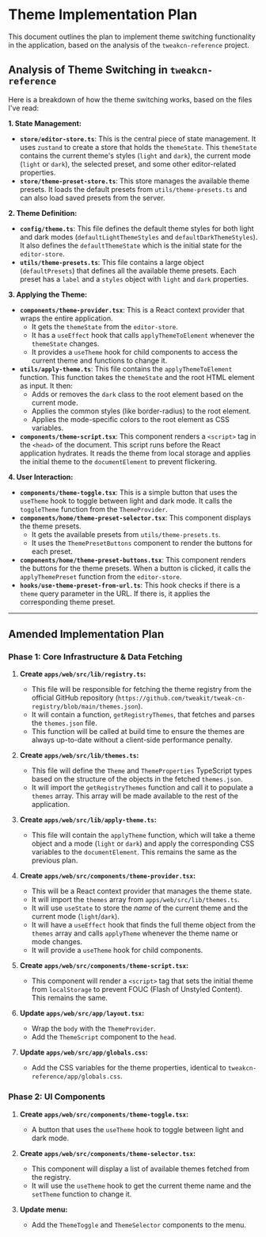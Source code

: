 # Theme Implementation Plan

This document outlines the plan to implement theme switching functionality in the application, based on the analysis of the `tweakcn-reference` project.

## Analysis of Theme Switching in `tweakcn-reference`

Here is a breakdown of how the theme switching works, based on the files I've read:

**1. State Management:**

- **`store/editor-store.ts`**: This is the central piece of state management. It uses `zustand` to create a store that holds the `themeState`. This `themeState` contains the current theme's styles (`light` and `dark`), the current mode (`light` or `dark`), the selected preset, and some other editor-related properties.
- **`store/theme-preset-store.ts`**: This store manages the available theme presets. It loads the default presets from `utils/theme-presets.ts` and can also load saved presets from the server.

**2. Theme Definition:**

- **`config/theme.ts`**: This file defines the default theme styles for both light and dark modes (`defaultLightThemeStyles` and `defaultDarkThemeStyles`). It also defines the `defaultThemeState` which is the initial state for the `editor-store`.
- **`utils/theme-presets.ts`**: This file contains a large object (`defaultPresets`) that defines all the available theme presets. Each preset has a `label` and a `styles` object with `light` and `dark` properties.

**3. Applying the Theme:**

- **`components/theme-provider.tsx`**: This is a React context provider that wraps the entire application.
  - It gets the `themeState` from the `editor-store`.
  - It has a `useEffect` hook that calls `applyThemeToElement` whenever the `themeState` changes.
  - It provides a `useTheme` hook for child components to access the current theme and functions to change it.
- **`utils/apply-theme.ts`**: This file contains the `applyThemeToElement` function. This function takes the `themeState` and the root HTML element as input. It then:
  - Adds or removes the `dark` class to the root element based on the current mode.
  - Applies the common styles (like border-radius) to the root element.
  - Applies the mode-specific colors to the root element as CSS variables.
- **`components/theme-script.tsx`**: This component renders a `<script>` tag in the `<head>` of the document. This script runs before the React application hydrates. It reads the theme from local storage and applies the initial theme to the `documentElement` to prevent flickering.

**4. User Interaction:**

- **`components/theme-toggle.tsx`**: This is a simple button that uses the `useTheme` hook to toggle between light and dark mode. It calls the `toggleTheme` function from the `ThemeProvider`.
- **`components/home/theme-preset-selector.tsx`**: This component displays the theme presets.
  - It gets the available presets from `utils/theme-presets.ts`.
  - It uses the `ThemePresetButtons` component to render the buttons for each preset.
- **`components/home/theme-preset-buttons.tsx`**: This component renders the buttons for the theme presets. When a button is clicked, it calls the `applyThemePreset` function from the `editor-store`.
- **`hooks/use-theme-preset-from-url.ts`**: This hook checks if there is a `theme` query parameter in the URL. If there is, it applies the corresponding theme preset.

---

## Amended Implementation Plan

### Phase 1: Core Infrastructure & Data Fetching

1.  **Create `apps/web/src/lib/registry.ts`:**

    - This file will be responsible for fetching the theme registry from the official GitHub repository (`https://github.com/tweakit/tweak-cn-registry/blob/main/themes.json`).
    - It will contain a function, `getRegistryThemes`, that fetches and parses the `themes.json` file.
    - This function will be called at build time to ensure the themes are always up-to-date without a client-side performance penalty.

2.  **Create `apps/web/src/lib/themes.ts`:**

    - This file will define the `Theme` and `ThemeProperties` TypeScript types based on the structure of the objects in the fetched `themes.json`.
    - It will import the `getRegistryThemes` function and call it to populate a `themes` array. This array will be made available to the rest of the application.

3.  **Create `apps/web/src/lib/apply-theme.ts`:**

    - This file will contain the `applyTheme` function, which will take a theme object and a mode (`light` or `dark`) and apply the corresponding CSS variables to the `documentElement`. This remains the same as the previous plan.

4.  **Create `apps/web/src/components/theme-provider.tsx`:**

    - This will be a React context provider that manages the theme state.
    - It will import the `themes` array from `apps/web/src/lib/themes.ts`.
    - It will use `useState` to store the _name_ of the current theme and the current mode (`light`/`dark`).
    - It will have a `useEffect` hook that finds the full theme object from the `themes` array and calls `applyTheme` whenever the theme name or mode changes.
    - It will provide a `useTheme` hook for child components.

5.  **Create `apps/web/src/components/theme-script.tsx`:**

    - This component will render a `<script>` tag that sets the initial theme from `localStorage` to prevent FOUC (Flash of Unstyled Content). This remains the same.

6.  **Update `apps/web/src/app/layout.tsx`:**

    - Wrap the `body` with the `ThemeProvider`.
    - Add the `ThemeScript` component to the `head`.

7.  **Update `apps/web/src/app/globals.css`:**
    - Add the CSS variables for the theme properties, identical to `tweakcn-reference/app/globals.css`.

### Phase 2: UI Components

1.  **Create `apps/web/src/components/theme-toggle.tsx`:**

    - A button that uses the `useTheme` hook to toggle between light and dark mode.

2.  **Create `apps/web/src/components/theme-selector.tsx`:**

    - This component will display a list of available themes fetched from the registry.
    - It will use the `useTheme` hook to get the current theme name and the `setTheme` function to change it.

3.  **Update menu:**
    - Add the `ThemeToggle` and `ThemeSelector` components to the menu.
